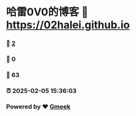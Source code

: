 # 哈雷0V0的博客 :link: https://02halei.github.io 
### :page_facing_up: [2](https://02halei.github.io/tag.html) 
### :speech_balloon: 0 
### :hibiscus: 63 
### :alarm_clock: 2025-02-05 15:36:03 
### Powered by :heart: [Gmeek](https://github.com/Meekdai/Gmeek)
